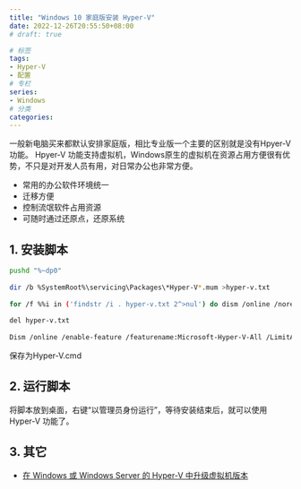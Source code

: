 ```yaml
---
title: "Windows 10 家庭版安装 Hyper-V"
date: 2022-12-26T20:55:50+08:00
# draft: true

# 标签
tags:
- Hyper-V
- 配置
# 专栏
series:
- Windows
# 分类
categories:
---
```


一般新电脑买来都默认安排家庭版，相比专业版一个主要的区别就是没有Hpyer-V 功能。
Hpyer-V 功能支持虚拟机，Windows原生的虚拟机在资源占用方便很有优势，不只是对开发人员有用，对日常办公也非常方便。

- 常用的办公软件环境统一
- 迁移方便
- 控制流氓软件占用资源
- 可随时通过还原点，还原系统

## 1. 安装脚本

```bash
pushd "%~dp0"
 
dir /b %SystemRoot%\servicing\Packages\*Hyper-V*.mum >hyper-v.txt
 
for /f %%i in ('findstr /i . hyper-v.txt 2^>nul') do dism /online /norestart /add-package:"%SystemRoot%\servicing\Packages\%%i"
 
del hyper-v.txt
 
Dism /online /enable-feature /featurename:Microsoft-Hyper-V-All /LimitAccess /ALL
```
保存为Hyper-V.cmd

## 2. 运行脚本

将脚本放到桌面，右键“以管理员身份运行”，等待安装结束后，就可以使用 Hyper-V 功能了。

## 3. 其它

- [在 Windows 或 Windows Server 的 Hyper-V 中升级虚拟机版本](https://learn.microsoft.com/zh-cn/windows-server/virtualization/hyper-v/deploy/upgrade-virtual-machine-version-in-hyper-v-on-windows-or-windows-server)